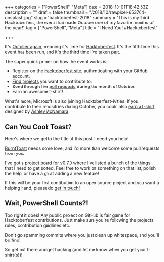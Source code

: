 +++
categories = ["PowerShell", "Meta"]
date = 2018-10-01T18:42:53Z
description = ""
draft = false
thumbnail = "/2018/10/rawpixel-653764-unsplash.jpg"
slug = "hacktoberfest-2018"
summary = "This is my third Hacktoberfest, the event that made October one of my favorite months of the year!"
tag = ["PowerShell", "Meta"]
title = "I Need You! #Hacktoberfest"

+++


It's [October again](https://king.geek.nz/2017/10/02/oct-17/), meaning it's time for [Hacktoberfest](https://hacktoberfest.digitalocean.com/). It's the fifth time this event has been run, and it's the third time I've taken part.

The super quick primer on how the event works is:

* Register on the [Hacktoberfest site](https://hacktoberfest.digitalocean.com/), authenticating with your GitHub account.
* [Find projects](https://up-for-grabs.net/) you want to contribute to.
* Send through five [pull requests](https://yourfirstpr.github.io/) during the month of October.
* Earn an awesome t-shirt!

What's more, Microsoft is also joining Hacktoberfest-ivities. If you contribute to their repositries during October, you could also [earn a t-shirt](https://open.microsoft.com/2018/09/30/join-hacktoberfest-2018-celebration-microsoft/) designed by [Ashley McNamara](https://developer.microsoft.com/en-nz/advocates/ashley-mcnamara).

## **Can You Cook Toast?**

Here's where we get to the title of this post: I need your help!

[BurntToast](https://www.powershellgallery.com/packages/BurntToast) needs some love, and I'd more than welcome some pull requests from you.

I've got a [project board for v0.7.0](https://github.com/Windos/BurntToast/projects/2) where I've listed a bunch of the things that I need to get sorted. Feel free to work on something on that list, polish the help, or have a go at adding a new feature!

If this will be your first contibution to an open source project and you want a helping hand, please do [get in touch!](https://twitter.com/WindosNZ)

## **Wait, PowerShell Counts?!**

Too right it does! Any public project on GitHub is fair game for Hacktoberfest contributions. Just make sure you're following the projects rules, contribution guidlines etc.

Don't go spamming commits where you just clean up whitespace, and you'll be fine!

So get out there and get hacking (and let me know when you get your t-shirt(s))!

